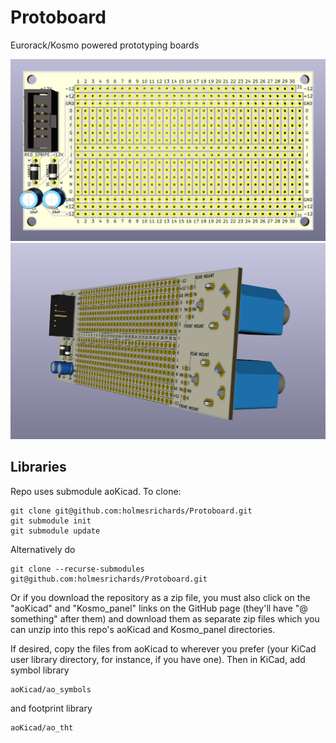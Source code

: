 # Protoboard
Eurorack/Kosmo powered prototyping boards

![](Images/protoboard.png)
![](Images/proto-j.png)

## Libraries

Repo uses submodule aoKicad. To clone:

```
git clone git@github.com:holmesrichards/Protoboard.git
git submodule init
git submodule update
```

Alternatively do

```
git clone --recurse-submodules git@github.com:holmesrichards/Protoboard.git
```

Or if you download the repository as a zip file, you must also click on the "aoKicad" and "Kosmo\_panel" links on the GitHub page (they'll have "@ something" after them) and download them as separate zip files which you can unzip into this repo's aoKicad and Kosmo\_panel directories.

If desired, copy the files from aoKicad to wherever you prefer (your KiCad user library directory, for instance, if you have one). Then in KiCad, add symbol library

```
aoKicad/ao_symbols
```
and footprint library
```
aoKicad/ao_tht
```
